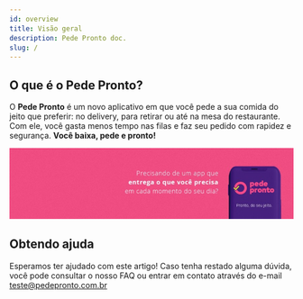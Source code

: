 ```yaml
---
id: overview
title: Visão geral
description: Pede Pronto doc.
slug: /
---
```


## O que é o Pede Pronto?

O **Pede Pronto** é um novo aplicativo em que você pede a
sua comida do jeito que preferir: no delivery, para retirar
ou até na mesa do restaurante. Com ele, você gasta menos
tempo nas filas e faz seu pedido com rapidez e segurança.
**Você baixa, pede e pronto!**

![img](../../../static/img/guides/home-pedepronto.jpeg)

## Obtendo ajuda

Esperamos ter ajudado com este artigo! Caso tenha restado alguma dúvida, você pode consultar o nosso FAQ ou entrar em contato através do e-mail teste@pedepronto.com.br
